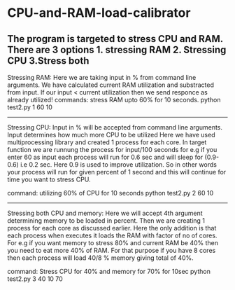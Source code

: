 # CPU-and-RAM-load-calibrator
The program is targeted to stress CPU and RAM. 
There are 3 options 1. stressing RAM 2. Stressing CPU 3.Stress both
------------------------------------------------------------------------
Stressing RAM:
Here we are taking input in % from command line arguments. We have calculated current RAM utilization and substracted from input.
If our input < current utilization then we send responce as already utilized!
commands:
stress RAM upto 60% for 10 seconds.
python test2.py 1 60 10

---------------------------------------------------------------------------
Stressing CPU:
Input in % will be accepted from command line arguments. Input determines how much more CPU to be utilized
Here we have used multiprocessing library and created 1 process for each core.
In target function we are runnung the process for input/100 seconds for e.g if you enter 60 as input each process will run for 0.6 sec
and will sleep for (0.9-0.6) i.e 0.2 sec. Here 0.9 is used to improve utilization. So in other words your process will run for given percent
of 1 second and this will continue for time you want to stress CPU.

command:
utilizing 60% of CPU for 10 seconds
python test2.py 2 60 10 

----------------------------------------------------------------------------
Stressing both CPU and memory:
Here we will accept 4th argument determining memory to be loaded in percent. 
Then we are creating 1 process for each core as discussed earlier. Here the only addition is that each process when executes it loads
the RAM with factor of no of cores. For e.g if you want memory to stress 80% and current RAM be 40% then you need to eat more 40% of RAM.
For that purpose if you have 8 cores then each process will load 40/8 % memory giving total of 40%.

command:
Stress CPU for 40% and memory for 70% for 10sec
python test2.py 3 40 10 70
